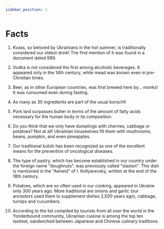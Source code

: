 ```yaml
---
sidebar_position: 1
---
```


# Facts

1. Kvass, so beloved by Ukrainians in the hot summer, is traditionally considered our oldest drink! The first mention of it was found in a document dated 989.

2. Vodka is not considered the first among alcoholic beverages. It appeared only in the 14th century, while mead was known even in pre-Christian times.

3. Beer, as in other European countries, was first brewed here by... monks! It was consumed even during fasting.

4. As many as 30 ingredients are part of the usual borscht!

5. Pork lard surpasses butter in terms of the amount of fatty acids necessary for the human body in its composition.

6. Do you think that we only have dumplings with cherries, cabbage or potatoes? Not at all! Ukrainian housewives fill them with mushrooms, beans, pumpkin, and even pineapples.

7. Our traditional kulish has been recognized as one of the excellent means for the prevention of oncological diseases.

8. The type of pastry, which has become established in our country under the foreign name "doughnuts", was previously called "slaston". This dish is mentioned in the "Aeneid" of I. Kotlyarevsky, written at the end of the 18th century.

9. Potatoes, which are so often used in our cooking, appeared in Ukraine only 300 years ago. More traditional are onions and garlic (our ancestors used them to supplement dishes 2,500 years ago), cabbage, turnips and cucumbers.

10. According to the list compiled by tourists from all over the world in the Yonderbound community, Ukrainian cuisine is among the top ten tastiest, sandwiched between Japanese and Chinese culinary traditions.